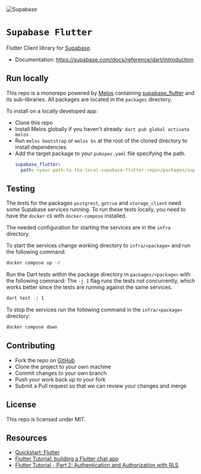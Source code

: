 ![Supabase](https://raw.githubusercontent.com/supabase/supabase-flutter/main/.github/images/supabase-banner.jpg)

# `Supabase Flutter`

Flutter Client library for [Supabase](https://supabase.com/).

- Documentation: https://supabase.com/docs/reference/dart/introduction

## Run locally

This repo is a monorepo powered by [Melos](https://melos.invertase.dev/) containing [supabase_flutter](https://github.com/supabase/supabase-flutter/tree/main/packages/supabase_flutter) and its sub-libraries. All packages are located in the `packages` directory.

To install on a locally developed app:

- Clone this repo
- Install Melos globally if you haven't already: `dart pub global activate melos`
- Run `melos bootstrap` or `melos bs` at the root of the cloned directory to install dependencies
- Add the target package to your `pubspec.yaml` file specifying the path.
  ```yaml
  supabase_flutter:
    path: <your-path-to-the-local-supabase-flutter-repo>/packages/supabase_flutter
  ```

## Testing

The tests for the packages `postgrest`, `gotrue` and `storage_client` need some Supabase services running.
To run these tests locally, you need to have the `docker` cli with `docker-compose` installed.

The needed configuration for starting the services are in the `infra` directory.

To start the services change working directory to `infra/<package>` and run the following command:

```bash
docker compose up -d
```

Run the Dart tests within the package directory in `packages/<package>` with the following command:
The `-j 1` flag runs the tests not concurrently, which works better since the tests are running against the same services.

```bash
dart test -j 1
```

To stop the services run the following command in the `infra/<package>` directory:

```bash
docker compose down
```

## Contributing

- Fork the repo on [GitHub](https://github.com/supabase/supabase-flutter)
- Clone the project to your own machine
- Commit changes to your own branch
- Push your work back up to your fork
- Submit a Pull request so that we can review your changes and merge

## License

This repo is licensed under MIT.

## Resources

- [Quickstart: Flutter](https://supabase.com/docs/guides/with-flutter)
- [Flutter Tutorial: building a Flutter chat app](https://supabase.com/blog/flutter-tutorial-building-a-chat-app)
- [Flutter Tutorial - Part 2: Authentication and Authorization with RLS](https://supabase.com/blog/flutter-authentication-and-authorization-with-rls)
